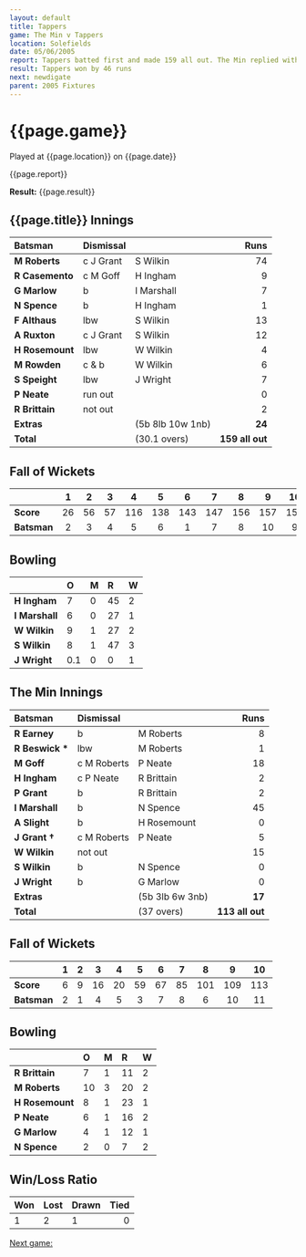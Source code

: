 ```yaml
---
layout: default
title: Tappers
game: The Min v Tappers 
location: Solefields
date: 05/06/2005
report: Tappers batted first and made 159 all out. The Min replied with 113 all out
result: Tappers won by 46 runs
next: newdigate
parent: 2005 Fixtures
---
```


# {{page.game}}

Played at {{page.location}} on {{page.date}}

{{page.report}}

**Result:** {{page.result}}

## {{page.title}} Innings

| Batsman | Dismissal |  | Runs |
|:---|:---|---|---:|
| **M Roberts** | c J Grant | S Wilkin | 74 |
| **R Casemento** | c M Goff | H Ingham | 9 |
| **G Marlow** | b | I Marshall | 7 |
| **N Spence** | b | H Ingham | 1 |
| **F Althaus** | lbw | S Wilkin | 13 |
| **A Ruxton** | c J Grant | S Wilkin | 12 |
| **H Rosemount** | lbw | W Wilkin | 4 |
| **M Rowden** | c & b | W Wilkin | 6 |
| **S Speight** | lbw | J Wright | 7 |
| **P Neate** | run out |  | 0 |
| **R Brittain** | not out |  | 2 |
| **Extras** | | (5b 8lb 10w 1nb) | **24** |
| **Total** | | (30.1 overs) | **159 all out** |

## Fall of Wickets

| | 1 | 2 | 3 | 4 | 5 | 6 | 7 | 8 | 9 | 10 |
|---|:---:|:---:|:---:|:---:|:---:|:---:|:---:|:---:|:---:|:---:|
| **Score** | 26 | 56 | 57 | 116 | 138 | 143 | 147 | 156 | 157 | 159 |
| **Batsman** | 2 | 3 | 4 | 5 | 6 | 1 | 7 | 8 | 10 | 9 |

## Bowling

| | O | M | R | W |
|---|:---|:---|:---|:---|
| **H Ingham** | 7 | 0 | 45 | 2 |
| **I Marshall** | 6 | 0 | 27 | 1 |
| **W Wilkin** | 9 | 1 | 27 | 2 |
| **S Wilkin** | 8 | 1 | 47 | 3 |
| **J Wright** | 0.1 | 0 | 0 | 1 |

## The Min Innings

| Batsman | Dismissal |  | Runs |
|:---|:---|---|---:|
| **R Earney** | b | M Roberts | 8 |
| **R Beswick &#42;** | lbw | M Roberts | 1 |
| **M Goff** | c M Roberts | P Neate | 18 |
| **H Ingham** | c P Neate | R Brittain | 2 |
| **P Grant** | b | R Brittain | 2 |
| **I Marshall** | b | N Spence | 45 |
| **A Slight** | b | H Rosemount | 0 |
| **J Grant &#8224;** | c M Roberts | P Neate | 5 |
| **W Wilkin** | not out |  | 15 |
| **S Wilkin** | b | N Spence | 0 |
| **J Wright** | b | G Marlow | 0 |
| **Extras** | | (5b 3lb 6w 3nb) | **17** |
| **Total** | | (37 overs) | **113 all out** |

## Fall of Wickets

| | 1 | 2 | 3 | 4 | 5 | 6 | 7 | 8 | 9 | 10 |
|---|:---:|:---:|:---:|:---:|:---:|:---:|:---:|:---:|:---:|:---:|
| **Score** | 6 | 9 | 16 | 20 | 59 | 67 | 85 | 101 | 109 | 113 |
| **Batsman** | 2 | 1 | 4 | 5 | 3 | 7 | 8 | 6 | 10 | 11 |

## Bowling

| | O | M | R | W |
|---|:---|:---|:---|:---|
| **R Brittain** | 7 | 1 | 11 | 2 |
| **M Roberts** | 10 | 3 | 20 | 2 |
| **H Rosemount** | 8 | 1 | 23 | 1 |
| **P Neate** | 6 | 1 | 16 | 2 |
| **G Marlow** | 4 | 1 | 12 | 1 |
| **N Spence** | 2 | 0 | 7 | 2 |

## Win/Loss Ratio

| Won | Lost | Drawn | Tied |
|:---|:---|:---|---:|
| 1 | 2 | 1 | 0 |

[Next game:]({{page.next}})